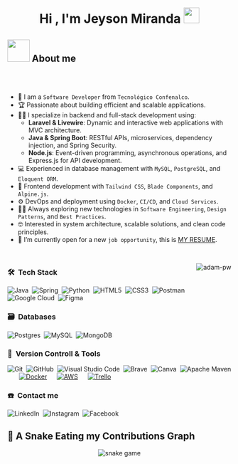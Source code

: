 <h1 align="center">Hi , I'm Jeyson Miranda <img src="https://media.giphy.com/media/hvRJCLFzcasrR4ia7z/giphy.gif" width="35"></h1>

## <picture><img src = "https://github.com/7oSkaaa/7oSkaaa/blob/main/Images/about_me.gif?raw=true" width = 50px></picture> About me


<br><br>

- :school: I am a `Software Developer` from `Tecnológico Confenalco`.  
- :trophy: Passionate about building efficient and scalable applications.  
- :technologist: I specialize in backend and full-stack development using:  
  - **Laravel & Livewire**: Dynamic and interactive web applications with MVC architecture.  
  - **Java & Spring Boot**: RESTful APIs, microservices, dependency injection, and Spring Security.  
  - **Node.js**: Event-driven programming, asynchronous operations, and Express.js for API development.  
- :computer: Experienced in database management with `MySQL`, `PostgreSQL`, and `Eloquent ORM`.  
- :art: Frontend development with `Tailwind CSS`, `Blade Components`, and `Alpine.js`.  
- :gear: DevOps and deployment using `Docker`, `CI/CD`, and `Cloud Services`.  
- :student: Always exploring new technologies in `Software Engineering`, `Design Patterns`, and `Best Practices`.  
- :nerd_face: Interested in system architecture, scalable solutions, and clean code principles.  
- :thinking: I’m currently open for a new `job opportunity`, this is [MY RESUME](https://storage.rxresu.me/clp9fuieq1yc49hunbrigncop/resumes/jeyson-miranda.pdf).
 


<br>

<p><img align="right" src="https://github.com/Adam-pw/Adam-pw/blob/main/animation_500_kxa883sd.gif" alt="adam-pw" /></p>

### 🛠 &nbsp;Tech Stack

![Java](https://img.shields.io/badge/java-%23ED8B00.svg?style=for-the-badge&logo=java&logoColor=white)&nbsp;
![Spring](https://img.shields.io/badge/spring-%236DB33F.svg?style=for-the-badge&logo=spring&logoColor=white)&nbsp;
![Python](https://img.shields.io/badge/python-3670A0?style=for-the-badge&logo=python&logoColor=ffdd54)&nbsp;
![HTML5](https://img.shields.io/badge/html5-%23E34F26.svg?style=for-the-badge&logo=html5&logoColor=white)&nbsp;
![CSS3](https://img.shields.io/badge/css3-%231572B6.svg?style=for-the-badge&logo=css3&logoColor=white)&nbsp;
![Postman](https://img.shields.io/badge/Postman-FF6C37?style=for-the-badge&logo=postman&logoColor=white)&nbsp;
![Google Cloud](https://img.shields.io/badge/GoogleCloud-%234285F4.svg?style=for-the-badge&logo=google-cloud&logoColor=white)&nbsp;
![Figma](https://img.shields.io/badge/figma-%23F24E1E.svg?style=for-the-badge&logo=figma&logoColor=white)&nbsp;

### 🗃 &nbsp;Databases



![Postgres](https://img.shields.io/badge/postgres-%23316192.svg?style=for-the-badge&logo=postgresql&logoColor=white)&nbsp;
![MySQL](https://img.shields.io/badge/MySQL-00000F?style=for-the-badge&logo=mysql&logoColor=white)&nbsp;
![MongoDB](https://img.shields.io/badge/MongoDB-%234ea94b.svg?style=for-the-badge&logo=mongodb&logoColor=white)&nbsp; 



### 🧰 &nbsp;Version Controll & Tools 

![Git](https://img.shields.io/badge/git-%23F05033.svg?style=for-the-badge&logo=git&logoColor=white)&nbsp;
![GitHub](https://img.shields.io/badge/github-%23121011.svg?style=for-the-badge&logo=github&logoColor=white)&nbsp;
![Visual Studio Code](https://img.shields.io/badge/Visual%20Studio%20Code-0078d7.svg?style=for-the-badge&logo=visual-studio-code&logoColor=white)&nbsp;
![Brave](https://img.shields.io/badge/Brave-FB542B?style=for-the-badge&logo=Brave&logoColor=white)&nbsp;
![Canva](https://img.shields.io/badge/Canva-%2300C4CC.svg?style=for-the-badge&logo=Canva&logoColor=white)&nbsp;
![Apache Maven](https://img.shields.io/badge/Apache%20Maven-C71A36?style=for-the-badge&logo=Apache%20Maven&logoColor=white)&nbsp;
&emsp;
    <a href="#"><img alt="Docker" src="https://img.shields.io/badge/Docker-2CA5E0?style=for-the-badge&logo=docker&logoColor=white"></a>
     &emsp;
    <a href="#"><img alt="AWS" src="https://img.shields.io/badge/Amazon_AWS-232F3E?style=for-the-badge&logo=amazon-aws&logoColor=white"></a>
    &emsp;
    <a href="#"><img alt="Trello" src="https://img.shields.io/badge/Trello-0052CC?style=for-the-badge&logo=trello&logoColor=white"></a>


### ☎️ &nbsp;Contact me 
![LinkedIn](https://img.shields.io/badge/linkedin-%230077B5.svg?style=for-the-badge&logo=linkedin&logoColor=white)&nbsp;
![Instagram](https://img.shields.io/badge/Instagram-%23E4405F.svg?style=for-the-badge&logo=Instagram&logoColor=white)&nbsp;
![Facebook](https://img.shields.io/badge/Facebook-%231877F2.svg?style=for-the-badge&logo=Facebook&logoColor=white)&nbsp;


## 🐍 A Snake Eating my Contributions Graph
	
<p align="center">
  <img src="https://raw.githubusercontent.com/JeysonM11/JeysonM11/main/snake.svg" 
       alt="snake game" />
</p>
